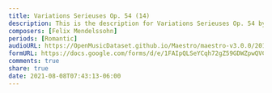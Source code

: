 ```yaml
---
title: Variations Serieuses Op. 54 (14)
description: This is the description for Variations Serieuses Op. 54 by Felix Mendelssohn
composers: [Felix Mendelssohn]
periods: [Romantic]
audioURL: https://OpenMusicDataset.github.io/Maestro/maestro-v3.0.0/2013/ORIG-MIDI_03_7_10_13_Group_MID--AUDIO_17_R3_2013_wav--2.midi
formURL: https://docs.google.com/forms/d/e/1FAIpQLSeYCqh72gZ59GDWZpwQVCu5luh96UEvoUAwKFYXl2vAwffkEg/viewform
comments: true
share: true
date: 2021-08-08T07:43:13-06:00
---
```

